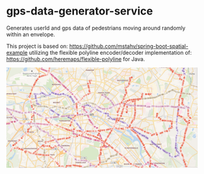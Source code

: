 # gps-data-generator-service
Generates userId and gps data of pedestrians moving around randomly within an envelope.

This project is based on: https://github.com/mstahv/spring-boot-spatial-example utilizing the flexible polyline encoder/decoder implementation of: https://github.com/heremaps/flexible-polyline for Java.

![Example data](https://github.com/OneTrackingFramework/gps-data-generator-service/blob/master/image.png)
